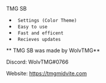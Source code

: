 TMG SB

* ` Settings (Color Theme)`
* ` Easy to use`
* ` Fast and efficent`
* ` Recieves updates`

** TMG SB was made by WolvTMG**

Discord: WolvTMG#0766

Website: https://tmgmidvite.com